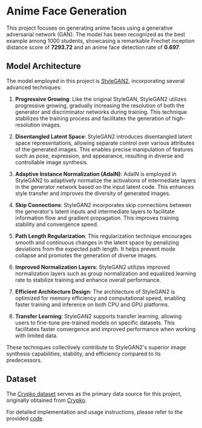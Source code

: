 # Anime Face Generation

This project focuses on generating anime faces using a generative adversarial network (GAN). The model has been recognized as the best example among 1000 students, showcasing a remarkable Frechet inception distance score of **7293.72** and an anime face detection rate of **0.697**.

## Model Architecture

The model employed in this project is [StyleGAN2](https://github.com/lucidrains/stylegan2-pytorch), incorporating several advanced techniques:

1. **Progressive Growing**: Like the original StyleGAN, StyleGAN2 utilizes progressive growing, gradually increasing the resolution of both the generator and discriminator networks during training. This technique stabilizes the training process and facilitates the generation of high-resolution images.

2. **Disentangled Latent Space**: StyleGAN2 introduces disentangled latent space representations, allowing separate control over various attributes of the generated images. This enables precise manipulation of features such as pose, expression, and appearance, resulting in diverse and controllable image synthesis.

3. **Adaptive Instance Normalization (AdaIN)**: AdaIN is employed in StyleGAN2 to adaptively normalize the activations of intermediate layers in the generator network based on the input latent code. This enhances style transfer and improves the diversity of generated images.

4. **Skip Connections**: StyleGAN2 incorporates skip connections between the generator's latent inputs and intermediate layers to facilitate information flow and gradient propagation. This improves training stability and convergence speed.

5. **Path Length Regularization**: This regularization technique encourages smooth and continuous changes in the latent space by penalizing deviations from the expected path length. It helps prevent mode collapse and promotes the generation of diverse images.

6. **Improved Normalization Layers**: StyleGAN2 utilizes improved normalization layers such as group normalization and equalized learning rate to stabilize training and enhance overall performance.

7. **Efficient Architecture Design**: The architecture of StyleGAN2 is optimized for memory efficiency and computational speed, enabling faster training and inference on both CPU and GPU platforms.

8. **Transfer Learning**: StyleGAN2 supports transfer learning, allowing users to fine-tune pre-trained models on specific datasets. This facilitates faster convergence and improved performance when working with limited data.

These techniques collectively contribute to StyleGAN2's superior image synthesis capabilities, stability, and efficiency compared to its predecessors.

## Dataset

The [Crypko dataset](https://drive.google.com/file/d/1-ZmrU2qHQWDEG6wnweUYK3h7cEfN5_2h/view?usp=sharing) serves as the primary data source for this project, originally obtained from [Crypko](https://crypko.ai/en/).

For detailed implementation and usage instructions, please refer to the provided [code](https://github.com/Dawson-ma/Anime-Face-Generation/blob/main/main.py).
